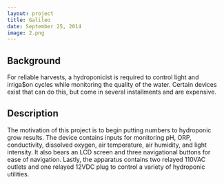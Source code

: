 ```yaml
---
layout: project
title: Galileo
date: September 25, 2014
image: 2.png
---
```


## Background
For reliable harvests, a hydroponicist is required to control light and irriga$on cycles while monitoring the quality of the water.  Certain devices exist that can do this, but come in several installments and are expensive.  

## Description
The motivation of this project is to begin putting numbers to hydroponic grow results.  The device contains inputs for monitoring pH, ORP, conductivity, dissolved oxygen, air temperature, air humidity, and light intensity.  It also bears an LCD screen and three navigational buttons for ease of navigation.  Lastly, the apparatus contains two relayed 110VAC outlets and one relayed 12VDC plug to control a variety of hydroponic utilities.